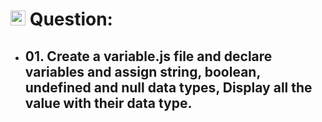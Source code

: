 # <img height="24px" src="https://cdn-icons-png.flaticon.com/512/5968/5968292.png"> Question:

- ## 01. Create a variable.js file and declare variables and assign string, boolean, undefined and null data types, Display all the value with their data type.

